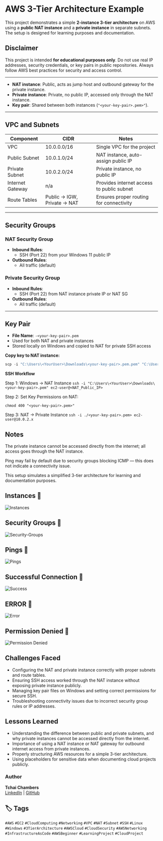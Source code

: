 # AWS 3-Tier Architecture Example

This project demonstrates a simple **2-instance 3-tier architecture** on AWS using a **public NAT instance** and a **private instance** in separate subnets. The setup is designed for learning purposes and documentation.


## Disclaimer

This project is intended **for educational purposes only**. Do not use real IP addresses, security credentials, or key pairs in public repositories. Always follow AWS best practices for security and access control.

---

- **NAT instance**: Public, acts as jump host and outbound gateway for the private instance.
- **Private instance**: Private, no public IP, accessed only through the NAT instance.
- **Key pair**: Shared between both instances (`"<your-key-pair>.pem>"`).

---

## VPC and Subnets

| Component         | CIDR          | Notes                                |
|------------------|---------------|--------------------------------------|
| VPC              | 10.0.0.0/16   | Single VPC for the project           |
| Public Subnet    | 10.0.1.0/24   | NAT instance, auto-assign public IP  |
| Private Subnet   | 10.0.2.0/24   | Private instance, no public IP       |
| Internet Gateway | n/a           | Provides internet access to public subnet |
| Route Tables     | Public → IGW, Private → NAT | Ensures proper routing for connectivity |

---

## Security Groups

### NAT Security Group

- **Inbound Rules**:
  - SSH (Port 22) from your Windows 11 public IP
- **Outbound Rules**:
  - All traffic (default)

### Private Security Group

- **Inbound Rules**:
  - SSH (Port 22) from NAT instance private IP or NAT SG
- **Outbound Rules**:
  - All traffic (default)

---

## Key Pair

- **File Name**: `-<your-key-pair>.pem`
- Used for both NAT and private instances
- Stored locally on Windows and copied to NAT for private SSH access

**Copy key to NAT instance:**

```powershell
scp -i "C:\Users\<YourUser>\Downloads\<your-key-pair>.pem.pem" "C:\Users\<YourUser>\Downloads\<your-key-pair>.pem" ec2-user@<NAT_Public_IP>:/home/ec2-user/
```
**SSH Workflow**

Step 1: Windows → NAT Instance
 ``` ssh -i "C:\Users\<YourUser>\Downloads\<your-key-pair>.pem" ec2-user@<NAT_Public_IP> ```

Step 2: Set Key Permissions on NAT:

``` chmod 400 "<your-key-pair>.pem>" ```

Step 3: NAT → Private Instance
``` ssh -i ./<your-key-pair>.pem> ec2-user@10.0.2.x ```

## Notes

The private instance cannot be accessed directly from the internet; all access goes through the NAT instance.

Ping may fail by default due to security groups blocking ICMP — this does not indicate a connectivity issue.

This setup simulates a simplified 3-tier architecture for learning and documentation purposes.

## Instances 📸

![Instances](screenshots/instances.png)

## Security Groups 📸

![Security-Groups](screenshots/sec-group.png)

## Pings 📸

![Pings](screenshots/ping.png)

## Successful Connection 📸

![Success](screenshots/success.png)

## ERROR 📸

![Error](screenshots/error.png)

## Permission Denied 📸 

![Permission Denied](screenshots/permission-denied.png)

## Challenges Faced

- Configuring the NAT and private instance correctly with proper subnets and route tables.
- Ensuring SSH access worked through the NAT instance without exposing private instance publicly.
- Managing key pair files on Windows and setting correct permissions for secure SSH.
- Troubleshooting connectivity issues due to incorrect security group rules or IP addresses.

## Lessons Learned

- Understanding the difference between public and private subnets, and why private instances cannot be accessed directly from the internet.
- Importance of using a NAT instance or NAT gateway for outbound internet access from private instances.
- Properly structuring AWS resources for a simple 3-tier architecture.
- Using placeholders for sensitive data when documenting cloud projects publicly.


### Author
**Tchai Chambers**  
[LinkedIn](https://linkedin.com/in/tchaiwanda) | [GitHub](https://github.com/tchaiwanda)


## 🏷️ Tags

`#AWS` `#EC2` `#CloudComputing` `#Networking` `#VPC` `#NAT` `#Subnet` `#SSH` `#Linux` `#Windows` `#3TierArchitecture` `#AWSCloud` `#CloudSecurity` `#AWSNetworking` `#InfrastructureAsCode` `#AWSBeginner` `#LearningProject` `#CloudProject`
